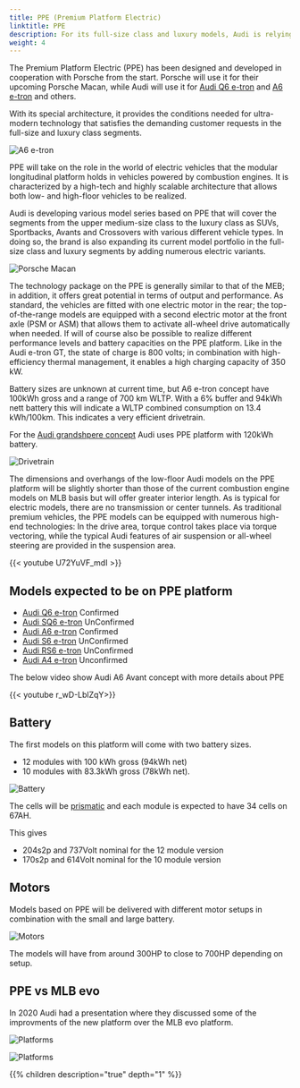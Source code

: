 ```yaml
---
title: PPE (Premium Platform Electric)
linktitle: PPE
description: For its full-size class and luxury models, Audi is relying on a fourth platform.
weight: 4
---
```


The Premium Platform Electric (PPE) has been designed and developed in cooperation with Porsche from the
start. Porsche will use it for their upcoming Porsche Macan, while Audi will use it for [Audi Q6 e-tron](../../../models/q6-e-tron/)
and [A6 e-tron](../../../models/a6-e-tron/) and others.

With its special architecture, it provides the conditions needed for ultra-modern
technology that satisfies the demanding customer requests in the full-size and luxury class
segments.

![A6 e-tron](../../../models/a6-e-tron/a6-etron-1.jpg "A6 e-tron")

PPE will take on the role in the world of electric vehicles that the modular longitudinal
platform holds in vehicles powered by combustion engines. It is characterized by a high-tech
and highly scalable architecture that allows both low- and high-floor vehicles to be realized.

Audi is developing various model series based on PPE that will cover the segments from
the upper medium-size class to the luxury class as SUVs, Sportbacks, Avants and Crossovers with various different vehicle types. In doing so, the brand is also expanding its current model portfolio in the full-size class and luxury segments by adding numerous electric variants.

![Porsche Macan](macan.jpg "Porsche Macan prototype based on PPE")

The technology package on the PPE is generally similar to that of the MEB; in addition, it offers
great potential in terms of output and performance. As standard, the vehicles are fitted with
one electric motor in the rear; the top-of-the-range models are equipped with a second electric
motor at the front axle (PSM or ASM) that allows them to activate all-wheel drive
automatically when needed. If will of course also be possible to realize different performance
levels and battery capacities on the PPE platform. Like in the Audi e-tron GT, the state
of charge is 800 volts; in combination with high-efficiency thermal management, it enables a
high charging capacity of 350 kW.

Battery sizes are unknown at current time, but A6 e-tron concept have 100kWh gross and a range of 700 km WLTP.
With a 6% buffer and 94kWh nett battery this will indicate a WLTP combined consumption on 13.4 kWh/100km. This indicates a very efficient drivetrain.

For the [Audi grandshpere concept](../../../articles/audigrandsphereconcept/) Audi uses PPE platform with 120kWh battery.

![Drivetrain](drivetrain.jpg "PPE-drivetrain")

The dimensions and overhangs of the low-floor Audi models on the PPE platform will be
slightly shorter than those of the current combustion engine models on MLB basis but will
offer greater interior length. As is typical for electric models, there are no transmission or
center tunnels. As traditional premium vehicles, the PPE models can be equipped with
numerous high-end technologies: In the drive area, torque control takes place via torque
vectoring, while the typical Audi features of air suspension or all-wheel steering are provided in
the suspension area.

{{< youtube U72YuVF_mdI >}}

## Models expected to be on PPE platform

- [Audi Q6 e-tron](../../../models/q6-e-tron) Confirmed
- [Audi SQ6 e-tron](../../../models/q6-e-tron) UnConfirmed
- [Audi A6 e-tron](../../../models/a6-e-tron) Confirmed
- [Audi S6 e-tron](../../../models/a6-e-tron) UnConfirmed
- [Audi RS6 e-tron](../../../models/a6-e-tron) UnConfirmed
- [Audi A4 e-tron](../../../models/a4-e-tron) Unconfirmed

The below video show Audi A6 Avant concept with more details about PPE

{{< youtube r_wD-LblZqY>}}

## Battery

The first models on this platform will come with two battery sizes.

- 12 modules with 100 kWh gross (94kWh net)
- 10 modules with 83.3kWh gross (78kWh net).

![Battery](battery.png "PPE-battery with 12 modules")

The cells will be [prismatic](../../battery/cell/#prismatic-housing) and each module is expected to have 34 cells on 67AH.

This gives

- 204s2p and 737Volt nominal for the 12 module version
- 170s2p and 614Volt nominal for the 10 module version

## Motors

Models based on PPE will be delivered with different motor setups in combination with the small and large battery.

![Motors](motors.jpg)

The models will have from around 300HP to close to 700HP depending on setup.

## PPE vs MLB evo

In 2020 Audi had a presentation where they discussed some of the improvments of the new platform over the MLB evo platform.

![Platforms](ppepresentation1.png "PPE Overview")

![Platforms](ppepresentation2.png "PPE vs MLB evo")

{{% children description="true" depth="1" %}}
